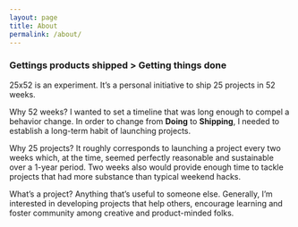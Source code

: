 ```yaml
---
layout: page
title: About
permalink: /about/
---
```



### Gettings products shipped > Getting things done



25x52 is an experiment. It&rsquo;s a personal initiative to ship 25 projects in 52 weeks.

Why 52 weeks? I wanted to set a timeline that was long enough to compel a behavior change. In order to change from **Doing** to **Shipping**, I needed to establish a long-term habit of launching projects.

Why 25 projects? It roughly corresponds to launching a project every two weeks which, at the time, seemed perfectly reasonable and sustainable over a 1-year period. Two weeks also would provide enough time to tackle projects that had more substance than typical weekend hacks.

What&rsquo;s a project? Anything that&rsquo;s useful to someone else. Generally, I&rsquo;m interested in developing projects that help others, encourage learning and foster community among creative and product-minded folks.
